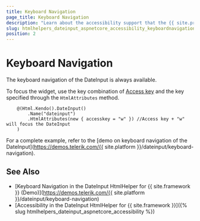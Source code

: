 ```yaml
---
title: Keyboard Navigation
page_title: Keyboard Navigation
description: "Learn about the accessibility support that the {{ site.product }} DateInput component provides through its keyboard navigation functionality."
slug: htmlhelpers_dateinput_aspnetcore_accessibility_keyboardnavigation
position: 2
---
```


# Keyboard Navigation

The keyboard navigation of the DateInput is always available.

To focus the widget, use the key combination of [Access key](https://en.wikipedia.org/wiki/Access_key) and the key specified through the `HtmlAttributes` method.

```HtmlHelper
    @(Html.Kendo().DateInput()
        .Name("dateinput")
        .HtmlAttributes(new { accesskey = "w" }) //Access key + "w" will focus the DateInput
    )
```

For a complete example, refer to the [demo on keyboard navigation of the DateInput](https://demos.telerik.com/{{ site.platform }}/dateinput/keyboard-navigation).

## See Also

* [Keyboard Navigation in the DateInput HtmlHelper for {{ site.framework }} (Demo)](https://demos.telerik.com/{{ site.platform }}/dateinput/keyboard-navigation)
* [Accessibility in the DateInput HtmlHelper for {{ site.framework }}]({% slug htmlhelpers_dateinput_aspnetcore_accessibility %})
